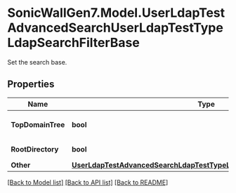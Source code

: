 # SonicWallGen7.Model.UserLdapTestAdvancedSearchUserLdapTestTypeLdapSearchFilterBase
Set the search base.

## Properties

Name | Type | Description | Notes
------------ | ------------- | ------------- | -------------
**TopDomainTree** | **bool** | Top of the domain tree. | [optional] 
**RootDirectory** | **bool** | Root of the directory. | [optional] 
**Other** | [**UserLdapTestAdvancedSearchLdapTestTypeLdapSearchFilterBaseOtherOther**](UserLdapTestAdvancedSearchLdapTestTypeLdapSearchFilterBaseOtherOther.md) |  | [optional] 

[[Back to Model list]](../README.md#documentation-for-models) [[Back to API list]](../README.md#documentation-for-api-endpoints) [[Back to README]](../README.md)

